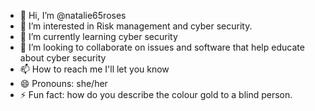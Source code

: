 - 👋 Hi, I’m @natalie65roses
- 👀 I’m interested in  Risk management and cyber security.
- 🌱 I’m currently learning cyber security 
- 💞️ I’m looking to collaborate on issues and software that help educate about cyber security 
- 📫 How to reach me I'll let you know 
- 😄 Pronouns: she/her
- ⚡ Fun fact: how do you describe the colour gold to a blind person.

<!---
natalie65roses/natalie65roses is a ✨ special ✨ repository because its `README.md` (this file) appears on your GitHub profile.
You can click the Preview link to take a look at your changes.
--->
